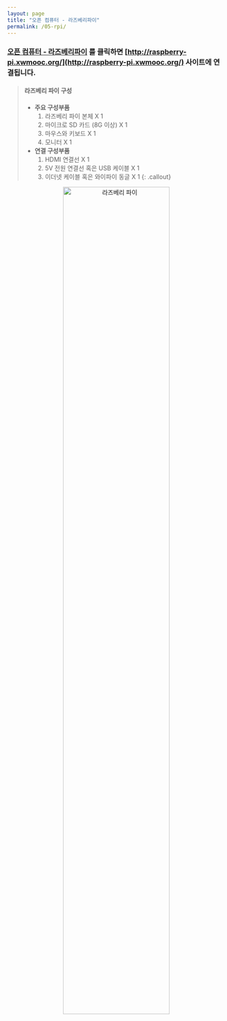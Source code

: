 ```yaml
---
layout: page
title: "오픈 컴퓨터 - 라즈베리파이"
permalink: /05-rpi/
---
```


### [**오픈 컴퓨터 - 라즈베리파이**](http://raspberry-pi.xwmooc.org/) 를 클릭하면 [http://raspberry-pi.xwmooc.org/](http://raspberry-pi.xwmooc.org/) 사이트에 연결됩니다.

> #### 라즈베리 파이 구성 
>
> * **주요 구성부품**
>     1. 라즈베리 파이 본체 X 1
>     1. 마이크로 SD 카드 (8G 이상) X 1
>     1. 마우스와 키보드 X 1
>     1. 모니터 X 1
> * **연결 구성부품**
>     1. HDMI 연결선 X 1
>     1. 5V 전원 연결선 혹은 USB 케이블 X 1
>     1. 이더넷 케이블 혹은 와이파이 동글 X 1
{: .callout}

<div align="center">
    <img src="{{ site.root }}/fig/raspberry-pi-overview.png" alt="라즈베리 파이" width="70%" />
</div>



